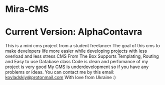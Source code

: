 # Mira-CMS #
# Current Version: AlphaContavra  # 
This is a mini cms project from a student freelancer
The goal of this cms to make developers life more easier while developing projects with less overload and less stress
CMS From The Box Supports Templating, Routing and Easy to use Database class
Code is clean and perfomance of my project is very good
My CMS is underdevelopment so if you have any problems or ideas. You can contact me by this email: kovladskiy@protonmail.com
With love from Ukraine :)
